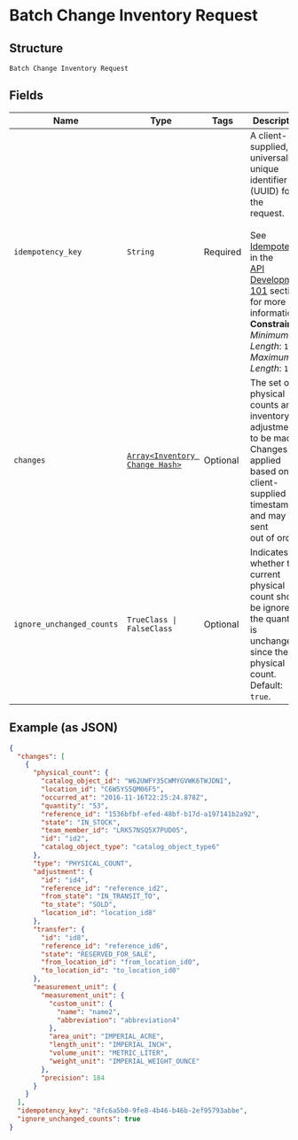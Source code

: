 
# Batch Change Inventory Request

## Structure

`Batch Change Inventory Request`

## Fields

| Name | Type | Tags | Description |
|  --- | --- | --- | --- |
| `idempotency_key` | `String` | Required | A client-supplied, universally unique identifier (UUID) for the<br>request.<br><br>See [Idempotency](https://developer.squareup.com/docs/build-basics/common-api-patterns/idempotency) in the<br>[API Development 101](https://developer.squareup.com/docs/buildbasics) section for more<br>information.<br>**Constraints**: *Minimum Length*: `1`, *Maximum Length*: `128` |
| `changes` | [`Array<Inventory Change Hash>`](../../doc/models/inventory-change.md) | Optional | The set of physical counts and inventory adjustments to be made.<br>Changes are applied based on the client-supplied timestamp and may be sent<br>out of order. |
| `ignore_unchanged_counts` | `TrueClass \| FalseClass` | Optional | Indicates whether the current physical count should be ignored if<br>the quantity is unchanged since the last physical count. Default: `true`. |

## Example (as JSON)

```json
{
  "changes": [
    {
      "physical_count": {
        "catalog_object_id": "W62UWFY35CWMYGVWK6TWJDNI",
        "location_id": "C6W5YS5QM06F5",
        "occurred_at": "2016-11-16T22:25:24.878Z",
        "quantity": "53",
        "reference_id": "1536bfbf-efed-48bf-b17d-a197141b2a92",
        "state": "IN_STOCK",
        "team_member_id": "LRK57NSQ5X7PUD05",
        "id": "id2",
        "catalog_object_type": "catalog_object_type6"
      },
      "type": "PHYSICAL_COUNT",
      "adjustment": {
        "id": "id4",
        "reference_id": "reference_id2",
        "from_state": "IN_TRANSIT_TO",
        "to_state": "SOLD",
        "location_id": "location_id8"
      },
      "transfer": {
        "id": "id8",
        "reference_id": "reference_id6",
        "state": "RESERVED_FOR_SALE",
        "from_location_id": "from_location_id0",
        "to_location_id": "to_location_id0"
      },
      "measurement_unit": {
        "measurement_unit": {
          "custom_unit": {
            "name": "name2",
            "abbreviation": "abbreviation4"
          },
          "area_unit": "IMPERIAL_ACRE",
          "length_unit": "IMPERIAL_INCH",
          "volume_unit": "METRIC_LITER",
          "weight_unit": "IMPERIAL_WEIGHT_OUNCE"
        },
        "precision": 184
      }
    }
  ],
  "idempotency_key": "8fc6a5b0-9fe8-4b46-b46b-2ef95793abbe",
  "ignore_unchanged_counts": true
}
```

